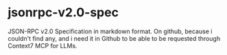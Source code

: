 # jsonrpc-v2.0-spec
JSON-RPC v2.0 Specification in markdown format. On github, because i couldn't find any, and i need it in Github to be able to be requested through Context7 MCP for LLMs.
